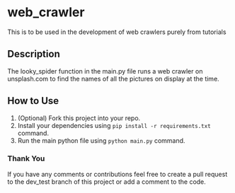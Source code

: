 # web_crawler

This is to be used in the development of web crawlers purely from tutorials

## Description

The looky_spider function in the main.py file runs a web crawler on unsplash.com to find the names of all the pictures on display at the time.

## How to Use

1. (Optional) Fork this project into your repo.
1. Install your dependencies using ```pip install -r requirements.txt``` command.
1. Run the main python file using ```python main.py``` command.

### Thank You

If you have any comments or contributions feel free to create a pull request to the dev_test branch of this project or add a comment to the code.
